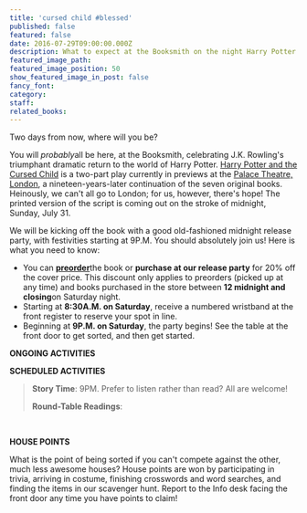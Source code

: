 ```yaml
---
title: 'cursed child #blessed'
published: false
featured: false
date: 2016-07-29T09:00:00.000Z
description: What to expect at the Booksmith on the night Harry Potter returns.
featured_image_path:
featured_image_position: 50
show_featured_image_in_post: false
fancy_font:
category:
staff:
related_books:
---
```



Two days from now, where will you be?

You will *probably*all be here, at the Booksmith, celebrating J.K. Rowling's triumphant dramatic return to the world of Harry Potter. [Harry Potter and the Cursed Child](http://www.brooklinebooksmith-shop.com/book/9781338099133?utm_source=internal&amp;utm_medium=website&amp;utm_campaign=harrypotter-2016) is a two-part play currently in previews at the [Palace Theatre, London](http://www.harrypottertheplay.com/), a nineteen-years-later continuation of the seven original books. Heinously, we can't all go to London; for us, however, there's hope! The printed version of the script is coming out on the stroke of midnight, Sunday, July 31.

We will be kicking off the book with a good old-fashioned midnight release party, with festivities starting at 9P.M. You should absolutely join us! Here is what you need to know:

* You can [**preorder**](http://www.brooklinebooksmith-shop.com/book/9781338099133?utm_source=internal&amp;utm_medium=website&amp;utm_campaign=harrypotter-2016)the book or **purchase at our release party** for 20% off the cover price. This discount only applies to preorders (picked up at any time) and books purchased in the store between **12 midnight and closing**on Saturday night.
* Starting at **8:30A.M. on Saturday**, receive a numbered wristband at the front register to reserve your spot in line.
* Beginning at **9P.M. on Saturday**, the party begins! See the table at the front door to get sorted, and then get started.


**ONGOING ACTIVITIES**

**SCHEDULED ACTIVITIES**

> **Story Time**: 9PM. Prefer to listen rather than read? All are welcome!
>
> **Round-Table Readings**:

&nbsp;

**HOUSE POINTS**

What is the point of being sorted if you can't compete against the other, much less awesome houses? House points are won by participating in trivia, arriving in costume, finishing crosswords and word searches, and finding the items in our scavenger hunt. Report to the Info desk facing the front door any time you have points to claim!

&nbsp;